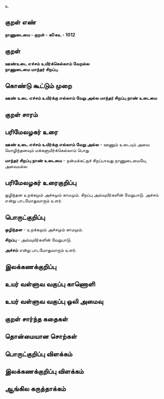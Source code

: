 உ

## குறள் எண் 

**நாணுடைமை - குறள் - க0கஉ - 1012**

## குறள் 

**ஊண்உடை எச்சம் உயிர்க்கெல்லாம் வேறல்ல  
நாணுடைமை மாந்தர் சிறப்பு.** 

## கொண்டு கூட்டும் முறை

**ஊண் உடை எச்சம் உயிர்க்கு எல்லாம் வேறு அல்ல மாந்தர் சிறப்பு நாண் உடைமை**

## குறள் சாரம் 


## பரிமேலழகர் உரை

**ஊண் உடை எச்சம் உயிர்க்கு எல்லாம் வேறு அல்ல** - ஊணும் உடையும் அவை யொழிந்தனவும் மக்களுயிர்க்கெல்லாம் பொது 

**மாந்தர் சிறப்பு நாண் உடைமை** - நன்மக்கட்குச் சிறப்பாவது நாணுடைமையே, அவையல்ல

## பரிமேலழகர் உரைகுறிப்பு   

ஒழிந்தன உறக்கமும் அச்சமும் காமமும். சிறப்பு அவ்வுயிர்களின் வேறுபாடு. அச்சம் என்று பாடமோதுவாரும் உளர்.

## பொருட்குறிப்பு 

**ஒழிந்தன** - உறக்கமும் அச்சமும் காமமும். 

**சிறப்பு** - அவ்வுயிர்களின் வேறுபாடு. 

**அச்சம்** என்று பாடமோதுவாரும் உளர்.

## இலக்கணக்குறிப்பு  


## உயர் வள்ளுவ வகுப்பு காணொளி


## உயர் வள்ளுவ வகுப்பு ஒலி அமைவு 

 
## குறள் சார்ந்த கதைகள் 


## தொன்மையான சொற்கள்


## பொருட்குறிப்பு விளக்கம்


## இலக்கணக்குறிப்பு விளக்கம்


## ஆங்கில கருத்தாக்கம் 


